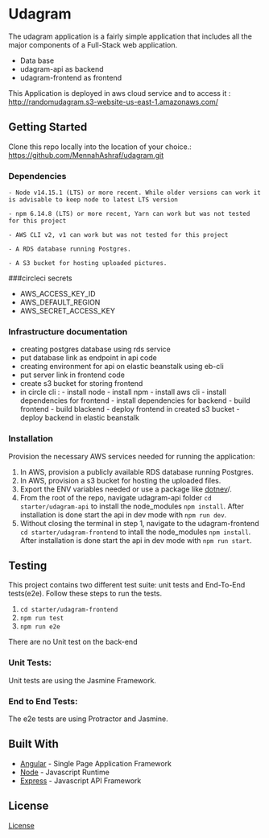 # Udagram

 The udagram application is a fairly simple application that includes all the major components of a Full-Stack web application.
 - Data base 
 - udagram-api as backend
 - udagram-frontend as frontend 

 This Application is deployed in aws cloud service and to access it : http://randomudagram.s3-website-us-east-1.amazonaws.com/


## Getting Started

 Clone this repo locally into the location of your choice.: https://github.com/MennahAshraf/udagram.git



### Dependencies

```
- Node v14.15.1 (LTS) or more recent. While older versions can work it is advisable to keep node to latest LTS version

- npm 6.14.8 (LTS) or more recent, Yarn can work but was not tested for this project

- AWS CLI v2, v1 can work but was not tested for this project

- A RDS database running Postgres.

- A S3 bucket for hosting uploaded pictures.

```

###circleci secrets

 - AWS_ACCESS_KEY_ID 
 - AWS_DEFAULT_REGION 
 - AWS_SECRET_ACCESS_KEY

### Infrastructure documentation 

  - creating postgres database using rds service 
  - put database link as endpoint in api code 
  - creating environment for api on elastic beanstalk using eb-cli
  - put server link in frontend code 
  - create s3 bucket for storing frontend 
  - in circle cli :
                    - install node
                    - install npm 
                    - install aws cli 
                    - install dependencies for frontend 
                    - install dependencies for backend
                    - build frontend
                    - build blackend
                    - deploy frontend in created s3 bucket 
                    - deploy backend in elastic beanstalk 
   
### Installation

Provision the necessary AWS services needed for running the application:

1. In AWS, provision a publicly available RDS database running Postgres. <Place holder for link to classroom article>
1. In AWS, provision a s3 bucket for hosting the uploaded files. <Place holder for tlink to classroom article>
1. Export the ENV variables needed or use a package like [dotnev](https://www.npmjs.com/package/dotenv)/.
1. From the root of the repo, navigate udagram-api folder `cd starter/udagram-api` to install the node_modules `npm install`. After installation is done start the api in dev mode with `npm run dev`.
1. Without closing the terminal in step 1, navigate to the udagram-frontend `cd starter/udagram-frontend` to intall the node_modules `npm install`. After installation is done start the api in dev mode with `npm run start`.

## Testing

This project contains two different test suite: unit tests and End-To-End tests(e2e). Follow these steps to run the tests.

1. `cd starter/udagram-frontend`
1. `npm run test`
1. `npm run e2e`

There are no Unit test on the back-end

### Unit Tests:

Unit tests are using the Jasmine Framework.

### End to End Tests:

The e2e tests are using Protractor and Jasmine.

## Built With

- [Angular](https://angular.io/) - Single Page Application Framework
- [Node](https://nodejs.org) - Javascript Runtime
- [Express](https://expressjs.com/) - Javascript API Framework

## License

[License](LICENSE.txt)
